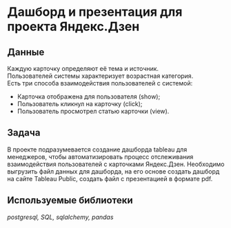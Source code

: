 # Дашборд и презентация для проекта Яндекс.Дзен


## Данные

Каждую карточку определяют её тема и источник.  
Пользователей системы характеризует возрастная категория.  
Есть три способа взаимодействия пользователей с системой:
- Карточка отображена для пользователя (show);
- Пользователь кликнул на карточку (click);
- Пользователь просмотрел статью карточки (view).

## Задача

В проекте подразумевается создание дашборда tableau для менеджеров, чтобы автоматизировать процесс отслеживания взаимодействия пользователей с карточками Яндекс.Дзен. Необходимо выгрузить файл данных для дашборда, на его основе создать дашборд на сайте Tableau Public, создать файл с презентацией в формате pdf.


## Используемые библиотеки
*postgresql, SQL, sqlalchemy, pandas*